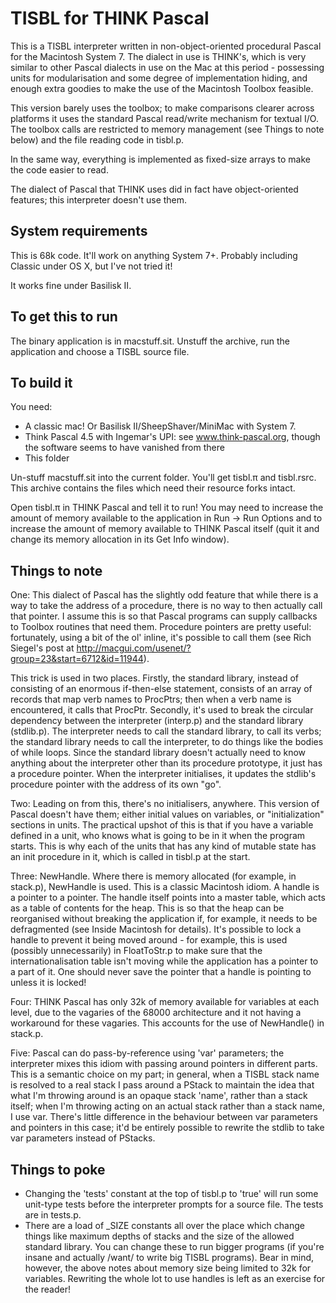 TISBL for THINK Pascal======================This is a TISBL interpreter written in non-object-oriented procedural Pascal for the Macintosh System 7.  The dialect in use is THINK's, which is very similar to other Pascal dialects in use on the Mac at this period - possessing units for modularisation and some degree of implementation hiding, and enough extra goodies to make the use of the Macintosh Toolbox feasible.  This version barely uses the toolbox; to make comparisons clearer across platforms it uses the standard Pascal read/write mechanism for textual I/O.  The toolbox calls are restricted to memory management (see Things to note below) and the file reading code in tisbl.p. In the same way, everything is implemented as fixed-size arrays to make the code easier to read.The dialect of Pascal that THINK uses did in fact have object-oriented features; this interpreter doesn't use them.System requirements-------------------This is 68k code.  It'll work on anything System 7+.  Probably including Classic under OS X, but I've not tried it!It works fine under Basilisk II.To get this to run------------------The binary application is in macstuff.sit.  Unstuff the archive, run the application and choose a TISBL source file.  To build it-----------You need:* A classic mac!  Or Basilisk II/SheepShaver/MiniMac with System 7.* Think Pascal 4.5 with Ingemar's UPI: see www.think-pascal.org, though the software seems to have vanished from there* This folderUn-stuff macstuff.sit into the current folder.  You'll get tisbl.&pi; and tisbl.rsrc.  This archive contains the files which need their resource forks intact.Open tisbl.&pi; in THINK Pascal and tell it to run!  You may need to increase the amount of memory available to the application in Run -> Run Options and to increase the amount of memory available to THINK Pascal itself (quit it and change its memory allocation in its Get Info window).Things to note--------------One: This dialect of Pascal has the slightly odd feature that while there is a way to take the address of a procedure, there is no way to then actually call that pointer.  I assume this is so that Pascal programs can supply callbacks to Toolbox routines that need them.  Procedure pointers are pretty useful: fortunately, using a bit of the ol' inline, it's possible to call them (see Rich Siegel's post at http://macgui.com/usenet/?group=23&start=6712&id=11944).  This trick is used in two places.  Firstly, the standard library, instead of consisting of an enormous if-then-else statement, consists of an array of records that map verb names to ProcPtrs; then when a verb name is encountered, it calls that ProcPtr.  Secondly, it's used to break the circular dependency between the interpreter (interp.p) and the standard library (stdlib.p).  The interpreter needs to call the standard library, to call its verbs; the standard library needs to call the interpreter, to do things like the bodies of while loops.  Since the standard library doesn't actually need to know anything about the interpreter other than its procedure prototype, it just has a procedure pointer.  When the interpreter initialises, it updates the stdlib's procedure pointer with the address of its own "go".Two: Leading on from this, there's no initialisers, anywhere.  This version of Pascal doesn't have them; either initial values on variables, or "initialization" sections in units.  The practical upshot of this is that if you have a variable defined in a unit, who knows what is going to be in it when the program starts.  This is why each of the units that has any kind of mutable state has an init procedure in it, which is called in tisbl.p at the start.Three: NewHandle.  Where there is memory allocated (for example, in stack.p), NewHandle is used.  This is a classic Macintosh idiom.  A handle is a pointer to a pointer.  The handle itself points into a master table, which acts as a table of contents for the heap.  This is so that the heap can be reorganised without breaking the application if, for example, it needs to be defragmented (see Inside Macintosh for details).  It's possible to lock a handle to prevent it being moved around - for example, this is used (possibly unnecessarily) in FloatToStr.p to make sure that the internationalisation table isn't moving while the application has a pointer to a part of it.  One should never save the pointer that a handle is pointing to unless it is locked!Four: THINK Pascal has only 32k of memory available for variables at each level, due to the vagaries of the 68000 architecture and it not having a workaround for these vagaries.  This accounts for the use of NewHandle() in stack.p.Five: Pascal can do pass-by-reference using 'var' parameters; the interpreter mixes this idiom with passing around pointers in different parts.  This is a semantic choice on my part; in general, when a TISBL stack name is resolved to a real stack I pass around a PStack to maintain the idea that what I'm throwing around is an opaque stack 'name', rather than a stack itself; when I'm throwing acting on an actual stack rather than a stack name, I use var.  There's little difference in the behaviour between var parameters and pointers in this case; it'd be entirely possible to rewrite the stdlib to take var parameters instead of PStacks.Things to poke--------------* Changing the 'tests' constant at the top of tisbl.p to 'true' will run some unit-type tests before the interpreter prompts for a source file.  The tests are in tests.p.* There are a load of _SIZE constants all over the place which change things like maximum depths of stacks and the size of the allowed standard library.  You can change these to run bigger programs (if you're insane and actually /want/ to write big TISBL programs).  Bear in mind, however, the above notes about memory size being limited to 32k for variables.  Rewriting the whole lot to use handles is left as an exercise for the reader!